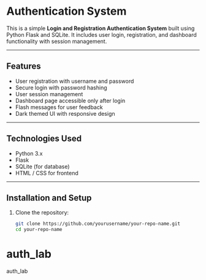 # Authentication System

This is a simple **Login and Registration Authentication System** built using Python Flask and SQLite. It includes user login, registration, and dashboard functionality with session management.

---

## Features

- User registration with username and password
- Secure login with password hashing
- User session management
- Dashboard page accessible only after login
- Flash messages for user feedback
- Dark themed UI with responsive design

---

## Technologies Used

- Python 3.x
- Flask
- SQLite (for database)
- HTML / CSS for frontend

---

## Installation and Setup

1. Clone the repository:
   ```bash
   git clone https://github.com/yourusername/your-repo-name.git
   cd your-repo-name
# auth_lab
auth_lab
